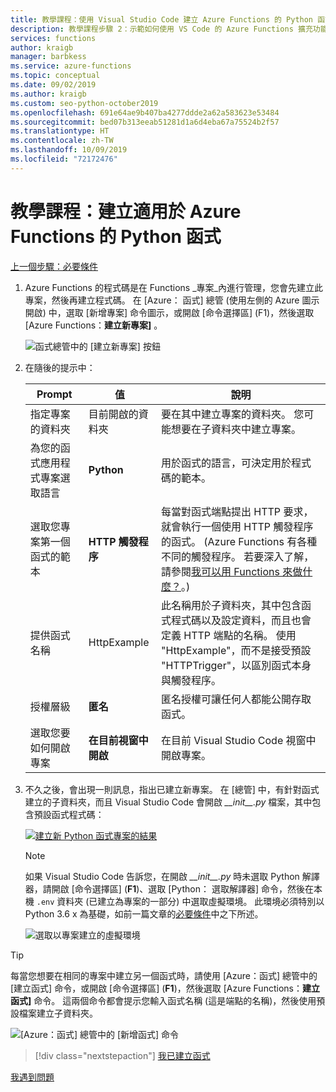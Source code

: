 ```yaml
---
title: 教學課程：使用 Visual Studio Code 建立 Azure Functions 的 Python 函式
description: 教學課程步驟 2：示範如何使用 VS Code 的 Azure Functions 擴充功能。
services: functions
author: kraigb
manager: barbkess
ms.service: azure-functions
ms.topic: conceptual
ms.date: 09/02/2019
ms.author: kraigb
ms.custom: seo-python-october2019
ms.openlocfilehash: 691e64ae9b407ba4277ddde2a62a583623e53484
ms.sourcegitcommit: bed07b313eeab51281d1a6d4eba67a75524b2f57
ms.translationtype: HT
ms.contentlocale: zh-TW
ms.lasthandoff: 10/09/2019
ms.locfileid: "72172476"
---
```

# <a name="tutorial-create-a-python-function-for-azure-functions"></a>教學課程：建立適用於 Azure Functions 的 Python 函式

[上一個步驟：必要條件](tutorial-vs-code-serverless-python-01.md)

1. Azure Functions 的程式碼是在 Functions _專案_內進行管理，您會先建立此專案，然後再建立程式碼。 在 [Azure：  函式] 總管 (使用左側的 Azure 圖示開啟) 中，選取 [新增專案]  命令圖示，或開啟 [命令選擇區] (F1)，然後選取 [Azure Functions：**建立新專案]** 。

    ![函式總管中的 [建立新專案] 按鈕](media/tutorial-vs-code-serverless-python/project-create-new.png)

1. 在隨後的提示中：

    | Prompt | 值 | 說明 |
    | --- | --- | --- |
    | 指定專案的資料夾 | 目前開啟的資料夾 | 要在其中建立專案的資料夾。 您可能想要在子資料夾中建立專案。 |
    | 為您的函式應用程式專案選取語言 | **Python** | 用於函式的語言，可決定用於程式碼的範本。 |
    | 選取您專案第一個函式的範本 | **HTTP 觸發程序** | 每當對函式端點提出 HTTP 要求，就會執行一個使用 HTTP 觸發程序的函式。 (Azure Functions 有各種不同的觸發程序。 若要深入了解，請參閱[我可以用 Functions 來做什麼？](/azure/azure-functions/functions-overview#what-can-i-do-with-functions)。) |
    | 提供函式名稱 | HttpExample | 此名稱用於子資料夾，其中包含函式程式碼以及設定資料，而且也會定義 HTTP 端點的名稱。 使用 "HttpExample"，而不是接受預設 "HTTPTrigger"，以區別函式本身與觸發程序。 |
    | 授權層級 | **匿名** | 匿名授權可讓任何人都能公開存取函式。 |
    | 選取您要如何開啟專案 | **在目前視窗中開啟** | 在目前 Visual Studio Code 視窗中開啟專案。 |

1. 不久之後，會出現一則訊息，指出已建立新專案。 在 [總管]  中，有針對函式建立的子資料夾，而且 Visual Studio Code 會開啟 *\_\_init\_\_.py* 檔案，其中包含預設函式程式碼：

    [![建立新 Python 函式專案的結果](media/tutorial-vs-code-serverless-python/project-create-results.png)](media/tutorial-vs-code-serverless-python/project-create-results.png)

    > [!NOTE]
    > 如果 Visual Studio Code 告訴您，在開啟 *\_\_init\_\_.py* 時未選取 Python 解譯器，請開啟 [命令選擇區] (**F1**)、選取 [Python：  選取解譯器] 命令，然後在本機 `.env` 資料夾 (已建立為專案的一部分) 中選取虛擬環境。 此環境必須特別以 Python 3.6 x 為基礎，如前一篇文章的[必要條件](tutorial-vs-code-serverless-python-01.md#prerequisites)中之下所述。
    >
    > ![選取以專案建立的虛擬環境](media/tutorial-vs-code-serverless-python/select-venv-interpreter.png)

> [!TIP]
> 每當您想要在相同的專案中建立另一個函式時，請使用 [Azure：函式]  總管中的 [建立函式]  命令，或開啟 [命令選擇區] (**F1**)，然後選取 [Azure Functions：**建立函式]** 命令。 這兩個命令都會提示您輸入函式名稱 (這是端點的名稱)，然後使用預設檔案建立子資料夾。
>
> ![[Azure：函式] 總管中的 [新增函式] 命令](media/tutorial-vs-code-serverless-python/function-create-new.png)

> [!div class="nextstepaction"]
> [我已建立函式](tutorial-vs-code-serverless-python-03.md)

[我遇到問題](https://www.research.net/r/PWZWZ52?tutorial=vscode-functions-python&step=02-create-function)
